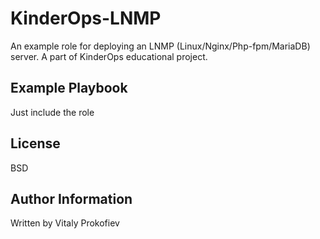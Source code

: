 KinderOps-LNMP
=========

An example role for deploying an LNMP (Linux/Nginx/Php-fpm/MariaDB) server. A part of KinderOps educational project.

Example Playbook
----------------
Just include the role

License
-------

BSD

Author Information
------------------

Written by Vitaly Prokofiev
